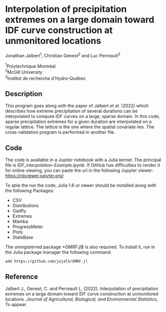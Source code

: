 


# Interpolation of precipitation extremes on a large domain toward IDF curve construction at unmonitored locations

Jonathan Jalbert$^1$, Christian Genest$^2$ and Luc Perreault$^3$

$^1$Polytechnique Montréal  
$^2$McGill University  
$^3$Institut de recherche d'Hydro-Québec  


## Description

This program goes along with the paper of Jalbert *et al.* (2022) which describes how extreme precipitation of several durations can be interpolated to compute IDF curves on a large, sparse domain. In this code, sparse precipitation extremes for a given duration are interpolated on a regular lattice. The lattice is the one where the spatial covariate lies. The cross-validation program is performed in another file.

## Code

The code is available in a Jupiter notebook with a Julia kernel. The principal file is *IDF_interpolation-Example.ipynb*. If GitHub has difficulties to render it for online viewing, you can paste the url in the following Jupyter viewer: https://nbviewer.jupyter.org/

To able the run the code, Julia 1.6 or newer should be installed along with the following Packages:

- CSV
- Distributions
- Gadfly
- Extremes
- Mamba
- ProgressMeter
- Plots
- StatsBase

The unregisterred package *GMRF.jl$ is also required. To install it, run in the Julia package manager the following command:

    add https://github.com/jojal5/GMRF.jl


## Reference

Jalbert J., Genest, C. and Perreault L, (2022). Interpolation of precipitation extremes on a large domain toward IDF curve construction at unmonitored locations. *Journal of Agricultural, Biological, and Environmental Statistics*, To appear.